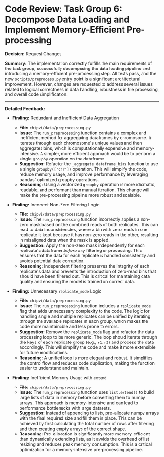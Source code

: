 # Code Review: Task Group 6: Decompose Data Loading and Implement Memory-Efficient Pre-processing

**Decision:** Request Changes

**Summary:**
The implementation correctly fulfills the main requirements of the task group, successfully decomposing the data loading pipeline and introducing a memory-efficient pre-processing step. All tests pass, and the new `scripts/preprocess.py` entry point is a significant architectural improvement. However, changes are requested to address several issues related to logical correctness in data handling, robustness in file processing, and overall code simplification.

---

**Detailed Feedback:**
*   **Finding:** Redundant and Inefficient Data Aggregation
    *   **File:** `chipvi/data/preprocessing.py`
    *   **Issue:** The `run_preprocessing` function contains a complex and inefficient method for aggregating dataframes by chromosome. It iterates through each chromosome's unique values and then aggregates bins, which is computationally expensive and memory-intensive. A simpler, more efficient approach would be to perform a single `groupby` operation on the dataframe.
    *   **Suggestion:** Refactor the `_aggregate_dataframe_bins` function to use a single `groupby(['chr'])` operation. This will simplify the code, reduce memory usage, and improve performance by leveraging pandas' optimized groupby operations.
    *   **Reasoning:** Using a vectorized `groupby` operation is more idiomatic, readable, and performant than manual iteration. This change will make the pre-processing pipeline more robust and scalable.

*   **Finding:** Incorrect Non-Zero Filtering Logic
    *   **File:** `chipvi/data/preprocessing.py`
    *   **Issue:** The `run_preprocessing` function incorrectly applies a non-zero mask based on the combined reads of both replicates. This can lead to data inconsistencies, where a bin with zero reads in one replicate is kept because it has non-zero reads in the other, resulting in misaligned data when the mask is applied.
    *   **Suggestion:** Apply the non-zero mask independently for each replicate's dataframe *before* any filtering or processing. This ensures that the data for each replicate is handled consistently and avoids potential data corruption.
    *   **Reasoning:** Independent filtering preserves the integrity of each replicate's data and prevents the introduction of zero-read bins that should have been filtered out. This is critical for maintaining data quality and ensuring the model is trained on correct data.

*   **Finding:** Unnecessary `replicate_mode` Logic
    *   **File:** `chipvi/data/preprocessing.py`
    *   **Issue:** The `run_preprocessing` function includes a `replicate_mode` flag that adds unnecessary complexity to the code. The logic for handling single and multiple replicates can be unified by iterating through the available replicates in each group, which makes the code more maintainable and less prone to errors.
    *   **Suggestion:** Remove the `replicate_mode` flag and refactor the data processing loop to be more generic. The loop should iterate through the keys of each replicate group (e.g., `r1`, `r2`) and process the data accordingly. This will simplify the code and make it more extensible for future modifications.
    *   **Reasoning:** A unified loop is more elegant and robust. It simplifies the control flow and reduces code duplication, making the function easier to understand and maintain.

*   **Finding:** Inefficient Memory Usage with `extend`
    *   **File:** `chipvi/data/preprocessing.py`
    *   **Issue:** The `run_preprocessing` function uses `list.extend()` to build large lists of data in memory before converting them to numpy arrays. This approach is memory-intensive and can lead to performance bottlenecks with large datasets.
    *   **Suggestion:** Instead of appending to lists, pre-allocate numpy arrays with the final required size and fill them in place. This can be achieved by first calculating the total number of rows after filtering and then creating empty arrays of the correct shape.
    *   **Reasoning:** Pre-allocation is significantly more memory-efficient than dynamically extending lists, as it avoids the overhead of list resizing and reduces peak memory consumption. This is a critical optimization for a memory-intensive pre-processing pipeline.